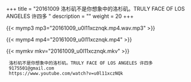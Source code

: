 +++
title = "20161009  洛杉矶不是你想象中的洛杉矶。TRULY FACE OF LOS ANGELES 许四多 "
description = ""
weight = 20
+++

{{< mymp3 mp3="20161009_u0l11xcznqk.mp4.wav.mp3" >}}

{{< mymp4 mp4="20161009_u0l11xcznqk.mp4" >}}

{{< mymkv mkv="20161009_u0l11xcznqk.mkv" >}}

     洛杉矶不是你想象中的洛杉矶。TRULY FACE OF LOS ANGELES 许四多 
     9175501@gmail.com 
     https://www.youtube.com/watch?v=u0l11xczNQk 
